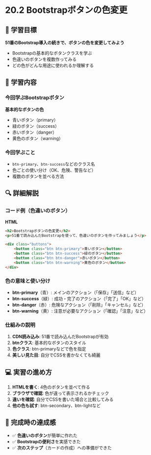 # 20.2 Bootstrapボタンの色変更

## 🎯 学習目標

**51番のBootstrap導入の続きで、ボタンの色を変更してみよう**

- Bootstrapの基本的なボタンクラスを学ぶ
- 色違いのボタンを複数作ってみる
- どの色がどんな用途に使われるか理解する

## 📝 学習内容

### 今回学ぶBootstrapボタン

**基本的なボタンの色**
- 青いボタン（primary）
- 緑のボタン（success）
- 赤いボタン（danger）
- 黄色のボタン（warning）

### 今回学ぶこと

- `btn-primary`、`btn-success`などのクラス名
- 色ごとの使い分け（OK、危険、警告など）
- 複数のボタンを並べる方法


## 🔍 詳細解説

### コード例（色違いのボタン）

**HTML**
```html
<h2>Bootstrapボタンの色変更</h2>
<p>51番で読み込んだBootstrapを使って、色違いのボタンを作ってみましょう</p>

<div class="buttons">
    <button class="btn btn-primary">青いボタン</button>
    <button class="btn btn-success">緑のボタン</button>
    <button class="btn btn-danger">赤いボタン</button>
    <button class="btn btn-warning">黄色のボタン</button>
</div>
```

### 色の意味と使い分け

- **btn-primary**（青）: メインのアクション（「保存」「送信」など）
- **btn-success**（緑）: 成功・完了のアクション（「完了」「OK」など）
- **btn-danger**（赤）: 危険なアクション（「削除」「キャンセル」など）
- **btn-warning**（黄）: 注意が必要なアクション（「確認」「注意」など）

### 仕組みの説明

1. **CDN読み込み**: 51番で読み込んだBootstrapが有効
2. **btnクラス**: 基本的なボタンのスタイル
3. **色クラス**: btn-primaryなどで色を指定
4. **美しい見た目**: 自分でCSSを書かなくても綺麗


## 💻 実習の進め方

1. **HTMLを書く**: 4色のボタンを並べて作る
2. **ブラウザで確認**: 色が違って表示されるかチェック
3. **違いを確認**: 自分でCSSを書いた場合と比較してみる
4. **他の色も試す**: btn-secondary、btn-lightなど

## 🎉 完成時の達成感

- ✅ **色違いのボタン**が簡単に作れた
- ✅ **Bootstrapの便利さ**を実感できた
- ✅ **次のステップ**（カードの作成）への準備ができた

